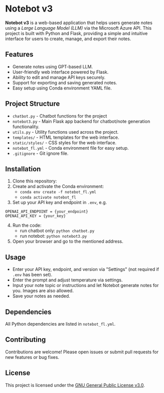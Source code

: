 # Notebot v3

**Notebot v3** is a web-based application that helps users generate notes using a *Large Language Model (LLM)* via the Microsoft Azure API. This project is built with Python and Flask, providing a simple and intuitive interface for users to create, manage, and export their notes.

## Features

*   Generate notes using GPT-based LLM.
*   User-friendly web interface powered by Flask.
*   Ability to edit and manage API keys securely.
*   Support for exporting and saving generated notes.
*   Easy setup using Conda environment YAML file.

## Project Structure

*   `chatbot.py` - Chatbot functions for the project
*   `notebot3.py` - Main Flask app backend for chatbot/note generation functionality.
*   `utils.py` - Utility functions used across the project.
*   `templates/` - HTML templates for the web interface.
*   `static/styles/` - CSS styles for the web interface.
*   `notebot_fl.yml` - Conda environment file for easy setup.
*   `.gitignore` - Git ignore file.

Installation
------------

1.  Clone this repository:
2.  Create and activate the Conda environment:
    *   `conda env create -f notebot_fl.yml`
    *   `conda activate notebot_fl`
3.  Set up your API key and endpoint in `.env`, e.g.

```
OPENAI_API_ENDPOINT = {your_endpoint}
OPENAI_API_KEY = {your_key}
```

4.  Run the code:
    *   run chatbot only:
        `python chatbot.py`
    *   run notebot:
        `python notebot3.py`
5.  Open your browser and go to the mentioned address.

## Usage

*   Enter your API key, endpoint, and version via "Settings" (not required if `.env` has been set).
*   Enter the prompt and adjust temperature via settings.
*   Input your note topic or instructions and let Notebot generate notes for you.  Images are also allowed.
*   Save your notes as needed.

## Dependencies

All Python dependencies are listed in `notebot_fl.yml`.

## Contributing

Contributions are welcome! Please open issues or submit pull requests for new features or bug fixes.

## License

This project is licensed under the [GNU General Public License v3.0](https://www.gnu.org/licenses/gpl-3.0.en.html).